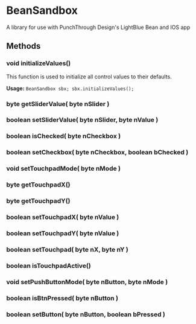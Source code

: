 # BeanSandbox
A library for use with PunchThrough Design's LightBlue Bean and IOS app

## Methods

### void initializeValues()

This function is used to initialize all control values to their defaults.

**Usage:**
`BeanSandbox sbx;
sbx.initializeValues();`

### byte getSliderValue( byte nSlider )

### boolean setSliderValue( byte nSlider, byte nValue )

### boolean isChecked( byte nCheckbox )

### boolean setCheckbox( byte nCheckbox, boolean bChecked )

### void setTouchpadMode( byte nMode )

### byte getTouchpadX()

### byte getTouchpadY()

### boolean setTouchpadX( byte nValue )

### boolean setTouchpadY( byte nValue )

### boolean setTouchpad( byte nX, byte nY )

### boolean isTouchpadActive()

### void setPushButtonMode( byte nButton, byte nMode )

### boolean isBtnPressed( byte nButton )

### boolean setButton( byte nButton, boolean bPressed )
